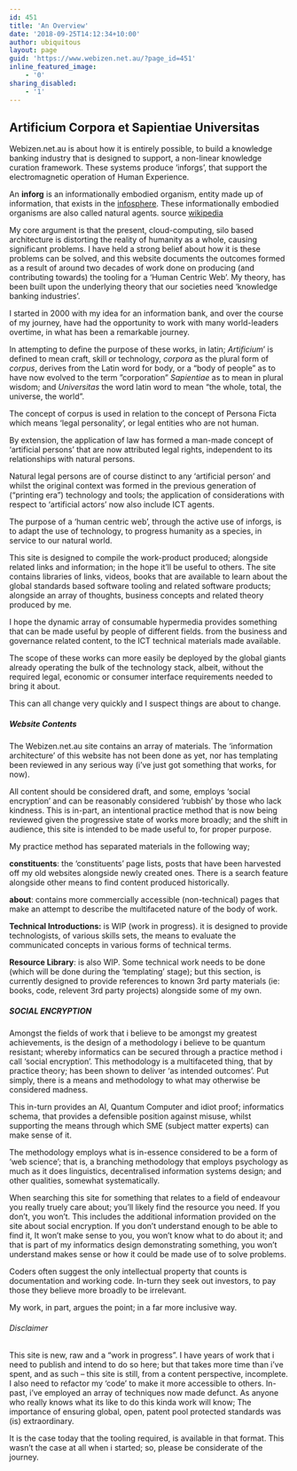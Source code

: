 ```yaml
---
id: 451
title: 'An Overview'
date: '2018-09-25T14:12:34+10:00'
author: ubiquitous
layout: page
guid: 'https://www.webizen.net.au/?page_id=451'
inline_featured_image:
    - '0'
sharing_disabled:
    - '1'
---
```


## Artificium Corpora et Sapientiae Universitas 

Webizen.net.au is about how it is entirely possible, to build a knowledge banking industry that is designed to support, a non-linear knowledge curation framework. These systems produce ‘inforgs’, that support the electromagnetic operation of Human Experience.

An **inforg** is an informationally embodied organism, entity made up of information, that exists in the [infosphere](https://en.wikipedia.org/wiki/Infosphere "Infosphere"). These informationally embodied organisms are also called natural agents. source [wikipedia](https://en.wikipedia.org/wiki/Inforg)

My core argument is that the present, cloud-computing, silo based architecture is distorting the reality of humanity as a whole, causing significant problems. I have held a strong belief about how it is these problems can be solved, and this website documents the outcomes formed as a result of around two decades of work done on producing (and contributing towards) the tooling for a ‘Human Centric Web’. My theory, has been built upon the underlying theory that our societies need ‘knowledge banking industries’. 

I started in 2000 with my idea for an information bank, and over the course of my journey, have had the opportunity to work with many world-leaders overtime, in what has been a remarkable journey.

In attempting to define the purpose of these works, in latin; *Artificium*’ is defined to mean craft, skill or technology, *corpora* as the plural form of *corpus*, derives from the Latin word for body, or a “body of people” as to have now evolved to the term ”corporation” *Sapientiae* as to mean in plural wisdom; and *Universitas* the word latin word to mean “the whole, total, the universe, the world”.

The concept of corpus is used in relation to the concept of Persona Ficta which means ‘legal personality’, or legal entities who are not human. 

By extension, the application of law has formed a man-made concept of ‘artificial persons’ that are now attributed legal rights, independent to its relationships with natural persons. 

Natural legal persons are of course distinct to any ‘artificial person’ and whilst the original context was formed in the previous generation of (“printing era”) technology and tools; the application of considerations with respect to ‘artificial actors’ now also include ICT agents. 

The purpose of a ‘human centric web’, through the active use of inforgs, is to adapt the use of technology, to progress humanity as a species, in service to our natural world.

This site is designed to compile the work-product produced; alongside related links and information; in the hope it’ll be useful to others. The site contains libraries of links, videos, books that are available to learn about the global standards based software tooling and related software products; alongside an array of thoughts, business concepts and related theory produced by me.

I hope the dynamic array of consumable hypermedia provides something that can be made useful by people of different fields. from the business and governance related content, to the ICT technical materials made available.

The scope of these works can more easily be deployed by the global giants already operating the bulk of the technology stack, albeit, without the required legal, economic or consumer interface requirements needed to bring it about.

This can all change very quickly and I suspect things are about to change.

##### Website Contents

The Webizen.net.au site contains an array of materials. The ‘information architecture’ of this website has not been done as yet, nor has templating been reviewed in any serious way (i’ve just got something that works, for now).

All content should be considered draft, and some, employs ‘social encryption’ and can be reasonably considered ‘rubbish’ by those who lack kindness. This is in-part, an intentional practice method that is now being reviewed given the progressive state of works more broadly; and the shift in audience, this site is intended to be made useful to, for proper purpose.

My practice method has separated materials in the following way;

**constituents**: the ‘constituents’ page lists, posts that have been harvested off my old websites alongside newly created ones. There is a search feature alongside other means to find content produced historically.

**about**: contains more commercially accessible (non-technical) pages that make an attempt to describe the multifaceted nature of the body of work.

**Technical Introductions:** is WIP (work in progress). it is designed to provide technologists, of various skills sets, the means to evaluate the communicated concepts in various forms of technical terms.

**Resource Library**: is also WIP. Some technical work needs to be done (which will be done during the ‘templating’ stage); but this section, is currently designed to provide references to known 3rd party materials (ie: books, code, relevent 3rd party projects) alongside some of my own.

##### SOCIAL ENCRYPTION

Amongst the fields of work that i believe to be amongst my greatest achievements, is the design of a methodology i believe to be quantum resistant; whereby informatics can be secured through a practice method i call ‘social encryption’. This methodology is a multifaceted thing, that by practice theory; has been shown to deliver ‘as intended outcomes’. Put simply, there is a means and methodology to what may otherwise be considered madness.

This in-turn provides an AI, Quantum Computer and idiot proof; informatics schema, that provides a defensible position against misuse, whilst supporting the means through which SME (subject matter experts) can make sense of it.

The methodology employs what is in-essence considered to be a form of ‘web science’; that is, a branching methodology that employs psychology as much as it does linguistics, decentralised information systems design; and other qualities, somewhat systematically.

When searching this site for something that relates to a field of endeavour you really truely care about; you’ll likely find the resource you need. If you don’t, you won’t. This includes the additional information provided on the site about social encryption. If you don’t understand enough to be able to find it, It won’t make sense to you, you won’t know what to do about it; and that is part of my informatics design demonstrating something, you won’t understand makes sense or how it could be made use of to solve problems.

Coders often suggest the only intellectual property that counts is documentation and working code. In-turn they seek out investors, to pay those they believe more broadly to be irrelevant.

My work, in part, argues the point; in a far more inclusive way.

###### Disclaimer

This site is new, raw and a “work in progress”. I have years of work that i need to publish and intend to do so here; but that takes more time than i’ve spent, and as such – this site is still, from a content perspective, incomplete. I also need to refactor my ‘code’ to make it more accessible to others. In-past, i’ve employed an array of techniques now made defunct. As anyone who really knows what its like to do this kinda work will know; The importance of ensuring global, open, patent pool protected standards was (is) extraordinary.

It is the case today that the tooling required, is available in that format. This wasn’t the case at all when i started; so, please be considerate of the journey.
```
